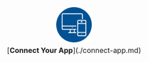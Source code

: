<br>
<br>
<br>
<center><font size="6"><a class="button button5" href="./connect-app.md"><img class="img-responsive img-rounded" src="./images/connect-app.png" alt="" height="80" width="80"></a></font></center>
<center><font size="3">[<b>Connect Your App</b>](./connect-app.md) </center>
<br>
